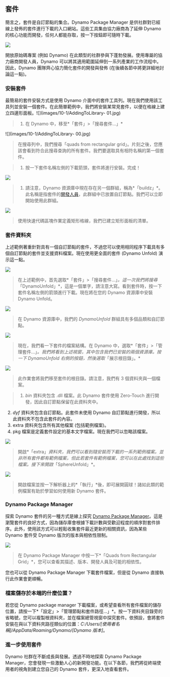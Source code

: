

## 套件

簡言之，套件是自訂節點的集合。Dynamo Package Manager 是供社群對已經線上發佈的套件進行下載的入口網站。這些工具集由協力廠商為了延伸 Dynamo 的核心功能而開發，任何人都能存取，按一下按鈕即可隨時下載。

![](images/10-1/dpm.jpg)

開放原始碼專案 (例如 Dynamo) 在此類型的社群參與下蓬勃發展。使用專屬的協力廠商開發人員，Dynamo 可以將其適用範圍延伸到一系列產業的工作流程中。因此，Dynamo 團隊齊心協力簡化套件的開發與發佈 (在後續各節中將更詳細地討論這一點)。

### 安裝套件

最簡易的套件安裝方式是使用 Dynamo 介面中的套件工具列。現在我們使用該工具列並安裝一個套件。在此簡單範例中，我們將安裝某常見套件，以便在格線上建立四邊形面板。![](images/10-1/AddingToLibrary- 01.jpg)

> 1. 在 Dynamo 中，移至*「套件」>「搜尋套件...」*

![](images/10-1/AddingToLibrary- 00.jpg)

> 在搜尋列中，我們搜尋「quads from rectangular grid」。片刻之後，您應該會看到符合此搜尋查詢的所有套件。我們要選取具有相符名稱的第一個套件。

> 1. 按一下套件名稱左側的下載箭頭，套件將進行安裝。完成！

![](images/10-1/buildz.jpg)

> 1. 請注意，Dynamo 資源庫中現在存在另一個群組，稱為*「buildz」*。此名稱是指套件的[開發人員](http://buildz.blogspot.com/)，此群組中已放置自訂節點。我們可以立即開始使用此群組。

![](images/10-1/example.jpg)

> 使用快速代碼區塊作業定義矩形格線，我們已建立矩形面板的清單。

### 套件資料夾

上述範例著重針對具有一個自訂節點的套件，不過您可以使用相同程序下載具有多個自訂節點的套件並支援資料檔案。現在使用更全面的套件 (Dynamo Unfold) 演示這一點。

![](images/10-1/unfold.jpg)

> 在上述範例中，首先選取*「套件」>「搜尋套件...」*。這一次我們將搜尋*「DynamoUnfold」*，這是一個單字，請注意大寫。看到套件時，按一下套件名稱左側的箭頭進行下載。現在將在您的 Dynamo 資源庫中安裝 Dynamo Unfold。

![](images/10-1/unfoldLibrary.jpg)

> 在 Dynamo 資源庫中，我們的 *DynamoUnfold* 群組具有多個品類和自訂節點。

![](images/10-1/manage.jpg)

> 現在，我們看一下套件的檔案結構。在 Dynamo 中，選取*「套件」>「管理套件...」*。我們將看到上述視窗，其中包含我們已安裝的兩個資源庫。按一下 *DynamoUnfold* 右側的按鈕，然後選取*「展示根目錄」。*

![](images/10-1/rd1.jpg)

> 此作業會將我們移至套件的根目錄。請注意，我們有 3 個資料夾與一個檔案。

> 1. *bin* 資料夾包含 .dll 檔案。此 Dynamo 套件使用 Zero-Touch 進行開發，因此自訂節點保留在此資料夾中。
2. *dyf* 資料夾包含自訂節點。此套件未使用 Dynamo 自訂節點進行開發，所以此資料夾不包含此套件的內容。
3. extra 資料夾包含所有其他檔案 (包括範例檔案)。
4. pkg 檔案是定義套件設定的基本文字檔案。現在我們可以忽略該檔案。

![](images/10-1/rd2.jpg)

> 開啟*「extra」*資料夾，我們可以看到隨安裝而下載的一系列範例檔案。並非所有套件都有範例檔案，但此若套件有範例檔案，您可以在此處找到這些檔案。接下來開啟*「SphereUnfold」*。

![](images/10-1/sphereUnfold.jpg)

> 開啟檔案並按一下解析器上的*「執行」*後，即可展開圓球！諸如此類的範例檔案有助於學習如何使用新 Dynamo 套件。

### Dynamo Package Manager

探索 Dynamo 套件的另一種方式是線上探究 [Dynamo Package Manager](http://dynamopackages.com/)。這是瀏覽套件的良好方式，因為儲存庫會根據下載計數與受歡迎程度的順序對套件排序。此外，使用該方式可以輕鬆收集套件最近更新的相關資訊，因為某些 Dynamo 套件受 Dynamo 版次的版本與相依性限制。

![](images/10-1/dpm2.jpg)

> 在 Dynamo Package Manager 中按一下*「Quads from Rectangular Grid」*，您可以查看其描述、版本、開發人員及可能的相依性。

您也可以從 Dynamo Package Manager 下載套件檔案，但是從 Dynamo 直接執行此作業會更順暢。

### 檔案儲存於本端的什麼位置？

若您從 Dynamo package manager 下載檔案，或希望查看所有套件檔案的儲存位置，請按一下*「設定」>「管理節點和套件路徑...」*。按一下資料夾目錄旁的省略號，您可以複製根資料夾，並在檔案總管視窗中探究套件。依預設，會將套件安裝在與以下資料夾路徑類似的位置：*C:/Users/[使用者名稱]/AppData/Roaming/Dynamo/[Dynamo 版本]*。

### 進一步使用套件

Dynamo 社群在不斷成長與發展。透過不時地探索 Dynamo Package Manager，您會發現一些激動人心的新開發功能。在以下各節，我們將從終端使用者的視角到建立您自己的 Dynamo 套件，更深入地查看套件。

